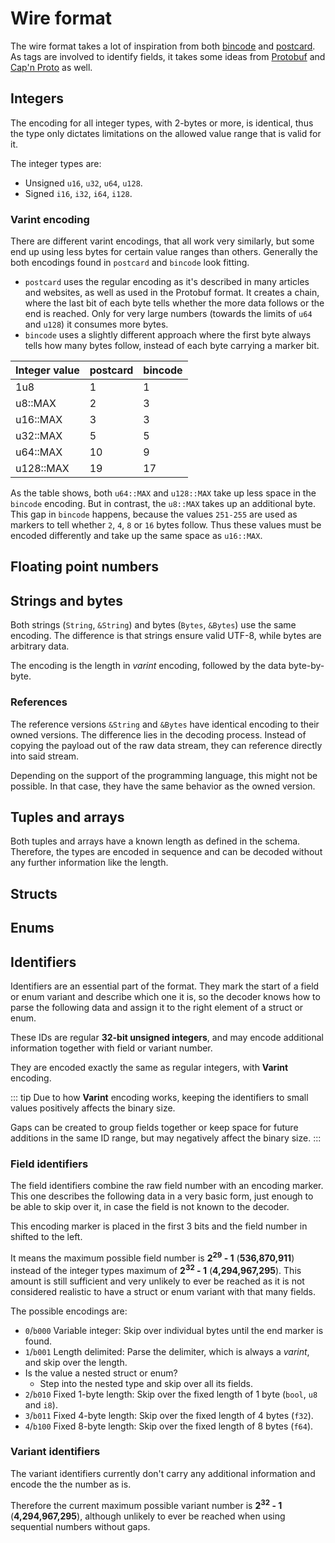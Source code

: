 # Wire format

The wire format takes a lot of inspiration from both [bincode](https://github.com/bincode-org/bincode) and [postcard](https://github.com/jamesmunns/postcard). As tags are involved to identify fields, it takes some ideas from [Protobuf](https://protobuf.dev) and [Cap'n Proto](https://capnproto.org) as well.

## Integers

The encoding for all integer types, with 2-bytes or more, is identical, thus the type only dictates limitations on the allowed value range that is valid for it.

The integer types are:

- Unsigned `u16`, `u32`, `u64`, `u128`.
- Signed `i16`, `i32`, `i64`, `i128`.

### Varint encoding

There are different varint encodings, that all work very similarly, but some end up using less bytes for certain value ranges than others. Generally the both encodings found in `postcard` and `bincode` look fitting.

- `postcard` uses the regular encoding as it's described in many articles and websites, as well as used in the Protobuf format. It creates a chain, where the last bit of each byte tells whether the more data follows or the end is reached. Only for very large numbers (towards the limits of `u64` and `u128`) it consumes more bytes.
- `bincode` uses a slightly different approach where the first byte always tells how many bytes follow, instead of each byte carrying a marker bit.

| Integer value | postcard | bincode |
| ------------- | -------- | ------- |
| 1u8           | 1        | 1       |
| u8::MAX       | 2        | 3       |
| u16::MAX      | 3        | 3       |
| u32::MAX      | 5        | 5       |
| u64::MAX      | 10       | 9       |
| u128::MAX     | 19       | 17      |

As the table shows, both `u64::MAX` and `u128::MAX` take up less space in the `bincode` encoding. But in contrast, the `u8::MAX` takes up an additional byte. This gap in `bincode` happens, because the values `251-255` are used as markers to tell whether `2`, `4`, `8` or `16` bytes follow. Thus these values must be encoded differently and take up the same space as `u16::MAX`.

## Floating point numbers

## Strings and bytes

Both strings (`String`, `&String`) and bytes (`Bytes`, `&Bytes`) use the same encoding. The difference is that strings ensure valid UTF-8, while bytes are arbitrary data.

The encoding is the length in _varint_ encoding, followed by the data byte-by-byte.

### References

The reference versions `&String` and `&Bytes` have identical encoding to their owned versions. The difference lies in the decoding process. Instead of copying the payload out of the raw data stream, they can reference directly into said stream.

Depending on the support of the programming language, this might not be possible. In that case, they have the same behavior as the owned version.

## Tuples and arrays

Both tuples and arrays have a known length as defined in the schema. Therefore, the types are encoded in sequence and can be decoded without any further information like the length.

## Structs

## Enums

## Identifiers

Identifiers are an essential part of the format. They mark the start of a field or enum variant and describe which one it is, so the decoder knows how to parse the following data and assign it to the right element of a struct or enum.

These IDs are regular **32-bit unsigned integers**, and may encode additional information together with field or variant number.

They are encoded exactly the same as regular integers, with **Varint** encoding.

::: tip
Due to how **Varint** encoding works, keeping the identifiers to small values positively affects the binary size.

Gaps can be created to group fields together or keep space for future additions in the same ID range, but may negatively affect the binary size.
:::

### Field identifiers

The field identifiers combine the raw field number with an encoding marker. This one describes the following data in a very basic form, just enough to be able to skip over it, in case the field is not known to the decoder.

This encoding marker is placed in the first 3 bits and the field number in shifted to the left.

It means the maximum possible field number is **2<sup>29</sup> - 1** (**536,870,911**) instead of the integer types maximum of **2<sup>32</sup> - 1** (**4,294,967,295**). This amount is still sufficient and very unlikely to ever be reached as it is not considered realistic to have a struct or enum variant with that many fields.

The possible encodings are:

- `0`/`b000` Variable integer: Skip over individual bytes until the end marker is found.
- `1`/`b001` Length delimited: Parse the delimiter, which is always a _varint_, and skip over the length.
- Is the value a nested struct or enum?
  - Step into the nested type and skip over all its fields.
- `2`/`b010` Fixed 1-byte length: Skip over the fixed length of 1 byte (`bool`, `u8` and `i8`).
- `3`/`b011` Fixed 4-byte length: Skip over the fixed length of 4 bytes (`f32`).
- `4`/`b100` Fixed 8-byte length: Skip over the fixed length of 8 bytes (`f64`).

### Variant identifiers

The variant identifiers currently don't carry any additional information and encode the the number as is.

Therefore the current maximum possible variant number is **2<sup>32</sup> - 1** (**4,294,967,295**), although unlikely to ever be reached when using sequential numbers without gaps.
